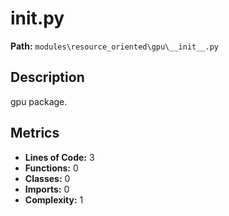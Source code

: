 # __init__.py

**Path:** `modules\resource_oriented\gpu\__init__.py`

## Description

gpu package.

## Metrics

- **Lines of Code:** 3
- **Functions:** 0
- **Classes:** 0
- **Imports:** 0
- **Complexity:** 1

